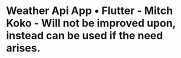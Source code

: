 # Weather Api App • Flutter - Mitch Koko - Will not be improved upon, instead can be used if the need arises.